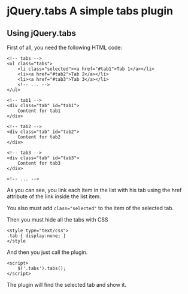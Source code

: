 jQuery.tabs A simple tabs plugin
================================

Using jQuery.tabs
-----------------

First of all, you need the following HTML code:

    <!-- tabs -->
    <ul class="tabs">
        <li class="selected"><a href="#tab1">Tab 1</a></li>
        <li><a href="#tab2">Tab 2</a></li>
        <li><a href="#tab3">Tab 3</a></li>
        <!-- ... -->
    </ul>
    
    <!-- tab1 -->
    <div class="tab" id="tab1">
        Content for tab1
    </div>
    
    <!-- tab2 -->
    <div class="tab" id="tab2">
        Content for tab2
    </div>
    
    <!-- tab3 -->
    <div class="tab" id="tab3">
        Content for tab3
    </div>
    
    <!-- ... -->

As you can see, you link each item in the list with his tab using the href attribute of the link inside the list item.

You also must add `class="selected"` to the item of the selected tab.

Then you must hide all the tabs with CSS

    <style type="text/css">
    .tab { display:none; }
    </style

And then you just call the plugin.

    <script>
        $('.tabs').tabs();
    </script>

The plugin will find the selected tab and show it.